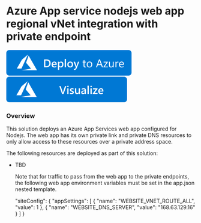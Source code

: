 # Azure App service nodejs web app regional vNet integration with private endpoint 

[![Deploy To Azure](https://raw.githubusercontent.com/Azure/azure-quickstart-templates/master/1-CONTRIBUTION-GUIDE/images/deploytoazure.svg?sanitize=true)](https://portal.azure.com/#create/Microsoft.Template/uri/https%3A%2F%2Fraw.githubusercontent.com%2Fmpapas%2Fazure-samples%2Fmaster%2Fprovision-web-app-node%2Fazuredeploy.json)
[![Visualize](https://raw.githubusercontent.com/Azure/azure-quickstart-templates/master/1-CONTRIBUTION-GUIDE/images/visualizebutton.svg?sanitize=true)](http://armviz.io/#/?load=https%3A%2F%2Fraw.githubusercontent.com%2Fmpapas%2Fazure-samples%2Fmaster%2Fprovision-web-app-node%2Fazuredeploy.json)

### Overview

This solution deploys an Azure App Services web app configured for Nodejs. The web app has its own private link and private DNS resources to only allow access to these resources over a private address space.

The following resources are deployed as part of this solution:

- TBD

  Note that for traffic to pass from the web app to the private endpoints, the following web app environment variables must be set in the app.json nested template.

  "siteConfig": {
                    "appSettings": [
                        {
                            "name": "WEBSITE_VNET_ROUTE_ALL",
                            "value": 1
                        },
                        {
                            "name": "WEBSITE_DNS_SERVER",
                            "value": "168.63.129.16"
                        }
                    ]
                }
